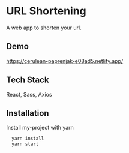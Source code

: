 
# URL Shortening

A web app to shorten your url.


## Demo

https://cerulean-paprenjak-e08ad5.netlify.app/


## Tech Stack

React, Sass, Axios



## Installation

Install my-project with yarn

```bash
  yarn install
  yarn start
```
    
